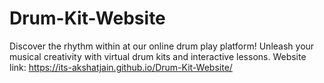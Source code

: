 # Drum-Kit-Website
Discover the rhythm within at our online drum play platform! Unleash your musical creativity with virtual drum kits and interactive lessons.
Website link:  https://its-akshatjain.github.io/Drum-Kit-Website/
